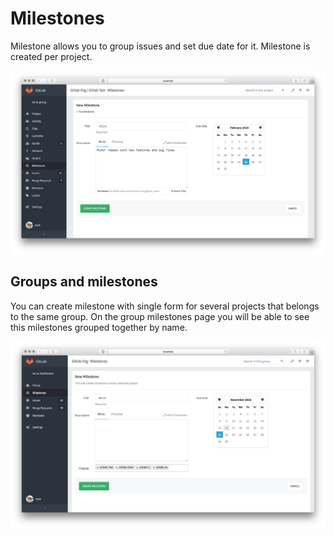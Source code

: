 # Milestones

Milestone allows you to group issues and set due date for it. 
Milestone is created per project. 

![milestone form](milestones/form.png)

## Groups and milestones

You can create milestone with single form for several projects that belongs to the same group.
On the group milestones page you will be able to see this milestones grouped together by name.

![group milestone form](milestones/group_form.png)
